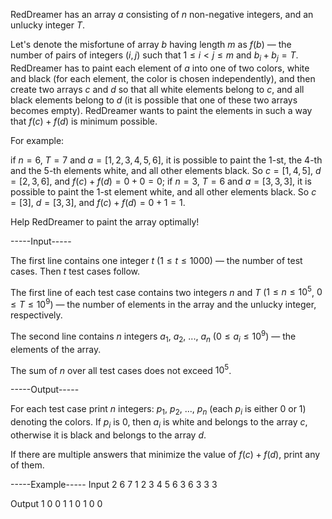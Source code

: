 RedDreamer has an array $a$ consisting of $n$ non-negative integers, and an unlucky integer $T$.

Let's denote the misfortune of array $b$ having length $m$ as $f(b)$ — the number of pairs of integers $(i, j)$ such that $1 \le i < j \le m$ and $b_i + b_j = T$. RedDreamer has to paint each element of $a$ into one of two colors, white and black (for each element, the color is chosen independently), and then create two arrays $c$ and $d$ so that all white elements belong to $c$, and all black elements belong to $d$ (it is possible that one of these two arrays becomes empty). RedDreamer wants to paint the elements in such a way that $f(c) + f(d)$ is minimum possible.

For example:

  if $n = 6$, $T = 7$ and $a = [1, 2, 3, 4, 5, 6]$, it is possible to paint the $1$-st, the $4$-th and the $5$-th elements white, and all other elements black. So $c = [1, 4, 5]$, $d = [2, 3, 6]$, and $f(c) + f(d) = 0 + 0 = 0$;  if $n = 3$, $T = 6$ and $a = [3, 3, 3]$, it is possible to paint the $1$-st element white, and all other elements black. So $c = [3]$, $d = [3, 3]$, and $f(c) + f(d) = 0 + 1 = 1$. 

Help RedDreamer to paint the array optimally!


-----Input-----

The first line contains one integer $t$ ($1 \le t \le 1000$) — the number of test cases. Then $t$ test cases follow.

The first line of each test case contains two integers $n$ and $T$ ($1 \le n \le 10^5$, $0 \le T \le 10^9$) — the number of elements in the array and the unlucky integer, respectively. 

The second line contains $n$ integers $a_1$, $a_2$, ..., $a_n$ ($0 \le a_i \le 10^9$) — the elements of the array. 

The sum of $n$ over all test cases does not exceed $10^5$.


-----Output-----

For each test case print $n$ integers: $p_1$, $p_2$, ..., $p_n$ (each $p_i$ is either $0$ or $1$) denoting the colors. If $p_i$ is $0$, then $a_i$ is white and belongs to the array $c$, otherwise it is black and belongs to the array $d$.

If there are multiple answers that minimize the value of $f(c) + f(d)$, print any of them.


-----Example-----
Input
2
6 7
1 2 3 4 5 6
3 6
3 3 3

Output
1 0 0 1 1 0 
1 0 0
